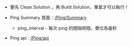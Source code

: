 #
- 要先 Clean Solution ，再 Build Solution，專案才可以執行 !
- Ping Summary 頁面：[/Ping/Summary](/PingSample/Ping/Summary.aspx)
  - ping_interval - 每次 ping 的間隔時間，單位為毫秒

- Ping api : [/Ping/api](/PingSample/Ping/api.ashx)





